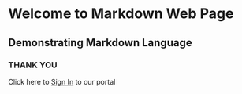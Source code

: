 # Welcome to Markdown Web Page
## Demonstrating Markdown Language
### THANK YOU
Click here to [Sign In](Login.html) to our portal
